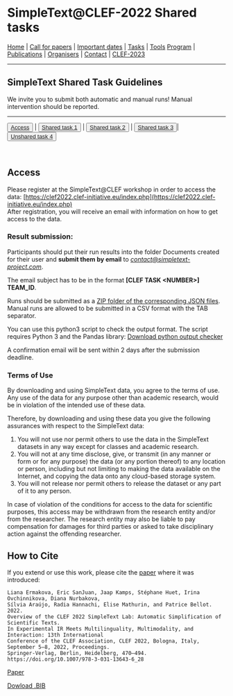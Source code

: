 # SimpleText@CLEF-2022 Shared tasks

[Home](./) | [Call for papers](./CFP) | [Important dates](./dates) | [Tasks](./tasks)  | [Tools](./tools) 
[Program](./program) | [Publications](./publications) | [Organisers](./organisers) | [Contact](./contact) | [CLEF-2023](https://simpletext-project.com/2023/clef)

---

## SimpleText Shared Task Guidelines

We invite you to submit both automatic and manual runs! Manual intervention should be reported.

---

<button>[Access](./tasks)</button> | <button>[Shared task 1](./task1)</button> | <button>[Shared task 2](./task2)</button> | <button>[Shared task 3](./task3)</button>| <button>[Unshared task 4](./task4)</button>

<br>

## Access
Please register at the SimpleText@CLEF workshop in order to access the data: [https://clef2022.clef-initiative.eu/index.php](https://clef2022.clef-initiative.eu/index.php)  
After registration, you will receive an email with information on how to get access to the data.

### Result submission:
Participants should put their run results into the folder Documents created for their user and **submit them by email** to *contact@simpletext-project.com*.

The email subject has to be in the format **\[CLEF TASK \<NUMBER\>\] TEAM_ID**. 

Runs should be submitted as a <ins>ZIP folder of the corresponding JSON files</ins>. Manual runs are allowed to be submitted in a CSV format with the TAB separator. 

You can use this python3 script to check the output format. The script requires Python 3 and the Pandas library:
[Download python output checker](../check_format.py)

A confirmation email will be sent within 2 days after the submission deadline. 

### Terms of Use

By downloading and using SimpleText data, you agree to the terms of use. Any use of the data for any purpose other than academic research, would be in violation of the intended use of these data. 

Therefore, by downloading and using these data you give the following assurances with respect to the SimpleText data:
1. You will not use nor permit others to use the data in the SimpleText datasets in any way except for classes and academic research.
2. You will not at any time disclose, give, or transmit (in any manner or form or for any purpose) the data (or any portion thereof) to any location or person, including but not limiting to making the data available on the Internet, and copying the data onto any cloud-based storage system.
3. You will not release nor permit others to release the dataset or any part of it to any person. 

In case of violation of the conditions for access to the data for scientific purposes, this access may be withdrawn from the research entity and/or from the researcher. The research entity may also be liable to pay compensation for damages for third parties or asked to take disciplinary action against the offending researcher. 

## How to Cite
If you extend or use this work, please cite the [paper](https://doi.org/10.1007/978-3-031-13643-6_28) where it was introduced:
```
Liana Ermakova, Eric SanJuan, Jaap Kamps, Stéphane Huet, Irina Ovchinnikova, Diana Nurbakova, 
Sílvia Araújo, Radia Hannachi, Elise Mathurin, and Patrice Bellot. 2022. 
Overview of the CLEF 2022 SimpleText Lab: Automatic Simplification of Scientific Texts. 
In Experimental IR Meets Multilinguality, Multimodality, and Interaction: 13th International 
Conference of the CLEF Association, CLEF 2022, Bologna, Italy, September 5–8, 2022, Proceedings. 
Springer-Verlag, Berlin, Heidelberg, 470–494. https://doi.org/10.1007/978-3-031-13643-6_28
```
[Paper](https://doi.org/10.1007/978-3-031-13643-6_28)

[Dowload .BIB](../../BibTeX/ermakova_overview_2022.bib)
